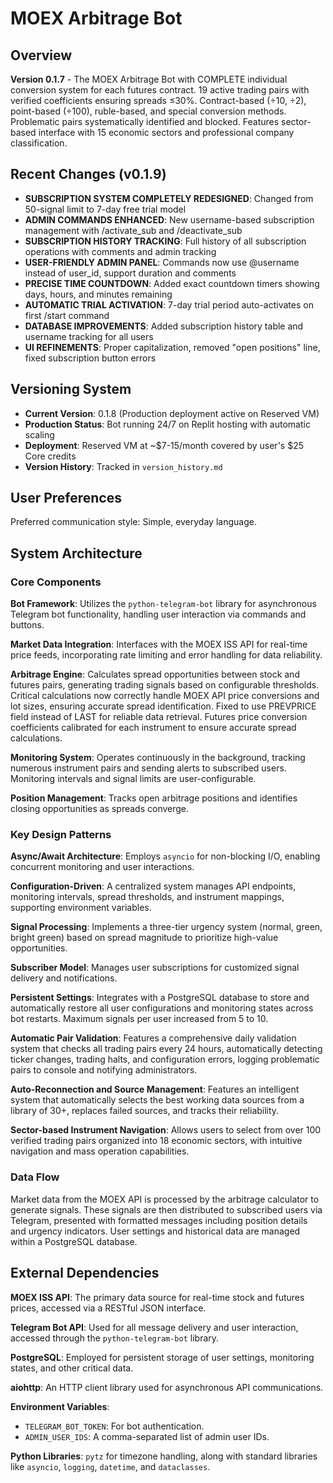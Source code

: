 # MOEX Arbitrage Bot

## Overview

**Version 0.1.7** - The MOEX Arbitrage Bot with COMPLETE individual conversion system for each futures contract. 19 active trading pairs with verified coefficients ensuring spreads ≤30%. Contract-based (÷10, ÷2), point-based (÷100), ruble-based, and special conversion methods. Problematic pairs systematically identified and blocked. Features sector-based interface with 15 economic sectors and professional company classification.

## Recent Changes (v0.1.9)

- **SUBSCRIPTION SYSTEM COMPLETELY REDESIGNED**: Changed from 50-signal limit to 7-day free trial model
- **ADMIN COMMANDS ENHANCED**: New username-based subscription management with /activate_sub and /deactivate_sub
- **SUBSCRIPTION HISTORY TRACKING**: Full history of all subscription operations with comments and admin tracking
- **USER-FRIENDLY ADMIN PANEL**: Commands now use @username instead of user_id, support duration and comments
- **PRECISE TIME COUNTDOWN**: Added exact countdown timers showing days, hours, and minutes remaining
- **AUTOMATIC TRIAL ACTIVATION**: 7-day trial period auto-activates on first /start command
- **DATABASE IMPROVEMENTS**: Added subscription history table and username tracking for all users
- **UI REFINEMENTS**: Proper capitalization, removed "open positions" line, fixed subscription button errors

## Versioning System

- **Current Version**: 0.1.8 (Production deployment active on Reserved VM)
- **Production Status**: Bot running 24/7 on Replit hosting with automatic scaling
- **Deployment**: Reserved VM at ~$7-15/month covered by user's $25 Core credits
- **Version History**: Tracked in `version_history.md`

## User Preferences

Preferred communication style: Simple, everyday language.

## System Architecture

### Core Components

**Bot Framework**: Utilizes the `python-telegram-bot` library for asynchronous Telegram bot functionality, handling user interaction via commands and buttons.

**Market Data Integration**: Interfaces with the MOEX ISS API for real-time price feeds, incorporating rate limiting and error handling for data reliability.

**Arbitrage Engine**: Calculates spread opportunities between stock and futures pairs, generating trading signals based on configurable thresholds. Critical calculations now correctly handle MOEX API price conversions and lot sizes, ensuring accurate spread identification. Fixed to use PREVPRICE field instead of LAST for reliable data retrieval. Futures price conversion coefficients calibrated for each instrument to ensure accurate spread calculations.

**Monitoring System**: Operates continuously in the background, tracking numerous instrument pairs and sending alerts to subscribed users. Monitoring intervals and signal limits are user-configurable.

**Position Management**: Tracks open arbitrage positions and identifies closing opportunities as spreads converge.

### Key Design Patterns

**Async/Await Architecture**: Employs `asyncio` for non-blocking I/O, enabling concurrent monitoring and user interactions.

**Configuration-Driven**: A centralized system manages API endpoints, monitoring intervals, spread thresholds, and instrument mappings, supporting environment variables.

**Signal Processing**: Implements a three-tier urgency system (normal, green, bright green) based on spread magnitude to prioritize high-value opportunities.

**Subscriber Model**: Manages user subscriptions for customized signal delivery and notifications.

**Persistent Settings**: Integrates with a PostgreSQL database to store and automatically restore all user configurations and monitoring states across bot restarts. Maximum signals per user increased from 5 to 10.

**Automatic Pair Validation**: Features a comprehensive daily validation system that checks all trading pairs every 24 hours, automatically detecting ticker changes, trading halts, and configuration errors, logging problematic pairs to console and notifying administrators.

**Auto-Reconnection and Source Management**: Features an intelligent system that automatically selects the best working data sources from a library of 30+, replaces failed sources, and tracks their reliability.

**Sector-based Instrument Navigation**: Allows users to select from over 100 verified trading pairs organized into 18 economic sectors, with intuitive navigation and mass operation capabilities.

### Data Flow

Market data from the MOEX API is processed by the arbitrage calculator to generate signals. These signals are then distributed to subscribed users via Telegram, presented with formatted messages including position details and urgency indicators. User settings and historical data are managed within a PostgreSQL database.

## External Dependencies

**MOEX ISS API**: The primary data source for real-time stock and futures prices, accessed via a RESTful JSON interface.

**Telegram Bot API**: Used for all message delivery and user interaction, accessed through the `python-telegram-bot` library.

**PostgreSQL**: Employed for persistent storage of user settings, monitoring states, and other critical data.

**aiohttp**: An HTTP client library used for asynchronous API communications.

**Environment Variables**:
- `TELEGRAM_BOT_TOKEN`: For bot authentication.
- `ADMIN_USER_IDS`: A comma-separated list of admin user IDs.

**Python Libraries**: `pytz` for timezone handling, along with standard libraries like `asyncio`, `logging`, `datetime`, and `dataclasses`.